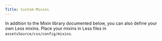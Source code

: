 ```yaml
---
Title: Custom Mixins
---
```


In addition to the Mixin library documented below, you can also define your own Less mixins. Place your mixins in Less files in `assetsSource/css/config/mixins`.
